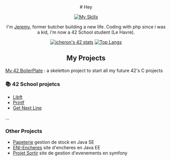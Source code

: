 <div align="center">
  # Hey
  
  [![My Skills](https://skillicons.dev/icons?i=bash,bootstrap,c,cpp,css,git,github,gitlab,html,java,js,linux,mysql,php,postman,symfony,tailwind,vscode&perline=9)](https://skillicons.dev)
  
  I'm [Jeremy](https://github.com/JeremyCheron), former butcher building a new life.
  Coding with php since i was a kid, i'm now a 42 School student (Le Havre).
  
  [![jcheron's 42 stats](https://badge.mediaplus.ma/water/jcheron?1337Badge=off&UM6P=off)](https://github.com/oakoudad/badge42) [![Top Langs](https://github-readme-stats.vercel.app/api/top-langs/?username=JeremyCheron&layout=donut)](https://github.com/JeremyCheron/github-readme-stats)
  
  ## My Projects
</div>

[My 42 BoilerPlate](https://github.com/JeremyCheron/42BoilerPlate) : a skeletton project to start all my future 42's C projects
### 📚 42 School projetcs
- [Libft](https://github.com/JeremyCheron/Libft) 
- [Printf](https://github.com/JeremyCheron/ft_printf)
- [Get Next Line](https://github.com/JeremyCheron/get_next_line)
  
...
### Other Projects
- [Papeterie](https://github.com/JeremyCheron/papeterie) gestion de stock en Java SE
- [ENI-Encheres](https://github.com/JeremyCheron/eni-encheres) site d'encheres en Java EE 
- [Projet Sortir](https://github.com/JeremyCheron/projet-sortir)  site de gestion d'evenements en symfony


